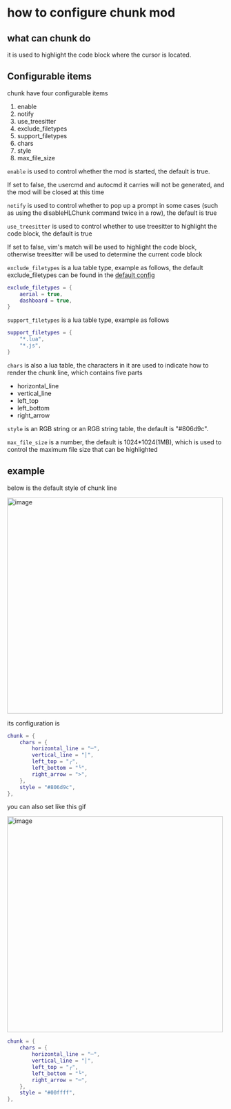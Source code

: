 # how to configure chunk mod

## what can chunk do

it is used to highlight the code block where the cursor is located.

## Configurable items

chunk have four configurable items

1. enable
2. notify
3. use_treesitter
4. exclude_filetypes
5. support_filetypes
6. chars
7. style
8. max_file_size

`enable` is used to control whether the mod is started, the default is true.

If set to false, the usercmd and autocmd it carries will not be generated, and the mod will be closed at this time

`notify` is used to control whether to pop up a prompt in some cases (such as using the disableHLChunk command twice in a row), the default is true

`use_treesitter` is used to control whether to use treesitter to highlight the code block, the default is true

If set to false, vim's match will be used to highlight the code block, otherwise treesitter will be used to determine the current code block

`exclude_filetypes` is a lua table type, example as follows, the default exclude_filetypes can be found in the [default config](../../lua/hlchunk/utils/filetype.lua)

```lua
exclude_filetypes = {
    aerial = true,
    dashboard = true,
}
```

`support_filetypes` is a lua table type, example as follows

```lua
support_filetypes = {
    "*.lua",
    "*.js",
}
```

`chars` is also a lua table, the characters in it are used to indicate how to render the chunk line, which contains five parts

- horizontal_line
- vertical_line
- left_top
- left_bottom
- right_arrow

`style` is an RGB string or an RGB string table, the default is "#806d9c".

`max_file_size` is a number, the default is 1024*1024(1MB), which is used to control the maximum file size that can be highlighted

## example

below is the default style of chunk line

<img width="500" alt="image" src="https://raw.githubusercontent.com/shellRaining/img/main/2302/23_hlchunk1.png">

its configuration is

```lua
chunk = {
    chars = {
        horizontal_line = "─",
        vertical_line = "│",
        left_top = "╭",
        left_bottom = "╰",
        right_arrow = ">",
    },
    style = "#806d9c",
},
```

<a id="chunk_example1">you can also set like this gif</a>

<img width="500" alt="image" src="https://raw.githubusercontent.com/shellRaining/img/main/2303/08_hlchunk8.gif">

```lua
chunk = {
    chars = {
        horizontal_line = "─",
        vertical_line = "│",
        left_top = "┌",
        left_bottom = "└",
        right_arrow = "─",
    },
    style = "#00ffff",
},
```

